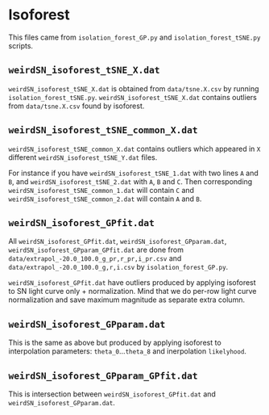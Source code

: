 Isoforest
=========

This files came from `isolation_forest_GP.py` and `isolation_forest_tSNE.py` scripts.

`weirdSN_isoforest_tSNE_X.dat`
------------------------------

`weirdSN_isoforest_tSNE_X.dat` is obtained from `data/tsne.X.csv` by running `isolation_forest_tSNE.py`.
`weirdSN_isoforest_tSNE_X.dat` contains outliers from `data/tsne.X.csv` found by isoforest.

`weirdSN_isoforest_tSNE_common_X.dat`
-------------------------------------

`weirdSN_isoforest_tSNE_common_X.dat` contains outliers which appeared in `X` different `weirdSN_isoforest_tSNE_Y.dat` files.

For instance if you have `weirdSN_isoforest_tSNE_1.dat` with two lines `A` and `B`, and `weirdSN_isoforest_tSNE_2.dat` with `A`, `B` and `C`. Then corresponding `weirdSN_isoforest_tSNE_common_1.dat` will contain `C` and `weirdSN_isoforest_tSNE_common_2.dat` will contain `A` and `B`.

`weirdSN_isoforest_GPfit.dat`
-----------------------------
All `weirdSN_isoforest_GPfit.dat`, `weirdSN_isoforest_GPparam.dat`, `weirdSN_isoforest_GPparam_GPfit.dat` are done from `data/extrapol_-20.0_100.0_g_pr,r_pr,i_pr.csv` and `data/extrapol_-20.0_100.0_g,r,i.csv` by `isolation_forest_GP.py`.

`weirdSN_isoforest_GPfit.dat` have outliers produced by applying isoforest to SN light curve only + normalization.
Mind that we do per-row light curve normalization and save maximum magnitude as separate extra column.

`weirdSN_isoforest_GPparam.dat`
-------------------------------
This is the same as above but produced by applying isoforest to interpolation parameters: `theta_0`...`theta_8` and inerpolation `likelyhood`.

`weirdSN_isoforest_GPparam_GPfit.dat`
-------------------------------------
This is intersection between `weirdSN_isoforest_GPfit.dat` and `weirdSN_isoforest_GPparam.dat`.
